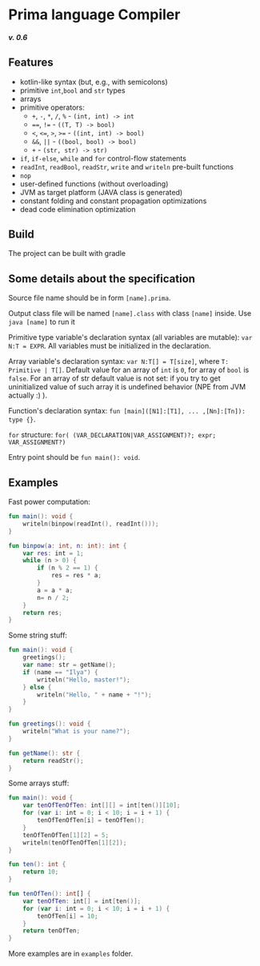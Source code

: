 # Prima language Compiler
##### v. 0.6

## Features

- kotlin-like syntax (but, e.g., with semicolons)
- primitive `int`,`bool` and `str` types
- arrays
- primitive operators: 
    - `+`, `-`, `*`, `/`, `%` - `(int, int) -> int`
    - `==`, `!=` - `((T, T) -> bool)`
    - `<`, `<=`, `>`, `>=` - `((int, int) -> bool)` 
    - `&&`, `||` - `((bool, bool) -> bool)`
    - `+` - `(str, str) -> str)`
- `if`, `if-else`, `while` and `for` control-flow statements 
- `readInt`, `readBool`, `readStr`, `write` and `writeln` pre-built functions
- `nop` 
- user-defined functions (without overloading)
- JVM as target platform (JAVA class is generated)
- constant folding and constant propagation optimizations
- dead code elimination optimization

## Build
The project can be built with gradle

## Some details about the specification
Source file name should be in form `[name].prima`.
 
Output class file will be named `[name].class` with class `[name]` inside.
Use `java [name]` to run it

Primitive type variable's declaration syntax (all variables are mutable): `var N:T = EXPR`.
All variables must be initialized in the declaration.

Array variable's declaration syntax: `var N:T[] = T[size]`, where `T: Primitive | T[]`.
Default value for an array of `int` is `0`, for array of `bool` is `false`. For an array
of str default value is not set: if you try to get uninitialized value of such array
it is undefined behavior (NPE from JVM actually :) ).

Function's declaration syntax: `fun [main]([N1]:[T1], ... ,[Nn]:[Tn]): type {}`.

`for` structure: `for( (VAR_DECLARATION|VAR_ASSIGNMENT)?; expr; VAR_ASSIGNMENT?)`

Entry point should be `fun main(): void`.

## Examples
Fast power computation:
```kotlin
fun main(): void {
    writeln(binpow(readInt(), readInt()));
}

fun binpow(a: int, n: int): int {
    var res: int = 1;
    while (n > 0) {
        if (n % 2 == 1) {
            res = res * a;
        }
        a = a * a;
        n= n / 2;
    }
    return res;
}
```

Some string stuff:
```kotlin
fun main(): void {
    greetings();
    var name: str = getName();
    if (name == "Ilya") {
        writeln("Hello, master!");
    } else {
        writeln("Hello, " + name + "!");
    }
}

fun greetings(): void {
    writeln("What is your name?");
}

fun getName(): str {
    return readStr();
}
```

Some arrays stuff:
```kotlin
fun main(): void {
	var tenOfTenOfTen: int[][] = int[ten()][10];
	for (var i: int = 0; i < 10; i = i + 1) {
        tenOfTenOfTen[i] = tenOfTen();
    }
    tenOfTenOfTen[1][2] = 5;
    writeln(tenOfTenOfTen[1][2]);
}

fun ten(): int {
	return 10;
}

fun tenOfTen(): int[] {
	var tenOfTen: int[] = int[ten()];
    for (var i: int = 0; i < 10; i = i + 1) {
        tenOfTen[i] = 10;
    }
	return tenOfTen;
}
```

More examples are in `examples` folder.